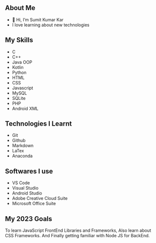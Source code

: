 ## About Me
- 👋 Hi, I’m Sumit Kumar Kar
- I love learning about new technologies

## My Skills
- C 
- C++
- Java OOP
- Kotlin
- Python
- HTML
- CSS
- Javascript
- MySQL
- SQLite
- PHP
- Android XML

## Technologies I Learnt
- Git
- Github
- Markdown
- LaTex
- Anaconda

## Softwares I use
- VS Code
- Visual Studio
- Android Studio
- Adobe Creative Cloud Suite
- Microsoft Office Suite

## My 2023 Goals
To learn JavaScript FrontEnd Libraries and Frameworks, Also learn about CSS Frameworks. And Finally getting familiar with Node JS for BackEnd. 

<!---
SumitKar01/SumitKar01 is a ✨ special ✨ repository because its `README.md` (this file) appears on your GitHub profile.
You can click the Preview link to take a look at your changes.
--->
